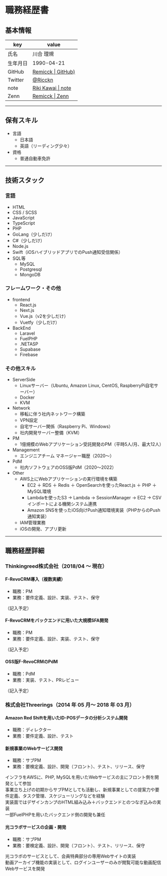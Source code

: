 # 職務経歴書

## 基本情報

|key|value|
|---|---|
|氏名|川合 理規|
|生年月日| 1990-04-21|
|GitHub| [Remicck \| GitHub)](https://github.com/Remicck)|
|Twitter| [@Ricckn](https://twitter.com/Ricckn) |
|note|[Riki Kawai \| note](https://note.com/remicck/) |
|Zenn|[Remicck \| Zenn](https://zenn.dev/remicck)|

---

## 保有スキル

- 言語
  - 日本語
  - 英語（リーディング少々）
- 資格
  - 普通自動車免許

---

## 技術スタック

### 言語

- HTML
- CSS / SCSS
- JavaScript
- TypeScript
- PHP
- GoLang（少しだけ）
- C#（少しだけ）
- Node.js
- Swift（iOSハイブリッドアプリでのPush通知受信関係）
- SQL等
  - MySQL
  - Postgresql
  - MongoDB

### フレームワーク・その他

- frontend
  - React.js
  - Next.js
  - Vue.js（v2を少しだけ）
  - Vuetfy（少しだけ）
- BackEnd
  - Laravel
  - FuelPHP
  - .NETASP
  - Supabase
  - Firebase

### その他スキル

- ServerSide
  - Linuxサーバー（Ubuntu, Amazon Linux, CentOS, RaspberryPi自宅サーバー）
  - Docker
  - KVM
- Network
  - 移転に伴う社内ネットワーク構築
  - VPN設定
  - 自宅サーバー関係（Raspberry Pi、Windows）
  - 社内開発サーバー整備（KVM）
- PM
  - 1億規模のWebアプリケーション受託開発のPM（平時5人/月、最大12人）
- Management
  - エンジニアチーム マネージャー職歴（2020～）
- PdM
  - 社内ソフトウェアのOSS版PdM（2020～2022）
- Other
  - AWS上にWebアプリケーションの実行環境を構築
    - EC2 ＋ RDS ＋ Redis ＋ OpenSearchを使ったReact.js ＋ PHP ＋ MySQL環境
    - Lambdaを使ったS3 → Lambda → SessionManager → EC2 → CSVインポートによる機関システム連携
    - Amazon SNSを使ったiOS向けPush通知環境実装（PHPからのPush通知実装）
  - IAM管理業務
  - iOSの開発、アプリ更新

---

## 職務経歴詳細

### Thinkingreed株式会社（2018/04 〜 現在）

#### F-RevoCRM導入（複数実績）

- 職務：PM
- 業務：要件定義、設計、実装、テスト、保守

（記入予定）

#### F-RevoCRMをバックエンドに用いた大規模SFA開発

- 職務：PM
- 業務：要件定義、設計、実装、テスト、保守

（記入予定）

#### OSS版F-RevoCRMのPdM

- 職務：PdM
- 業務：実装、テスト、PRレビュー

（記入予定）

### 株式会社Threerings（2014 年 05 月～ 2018 年 03 月）

#### Amazon Red Shiftを用いたID-POSデータの分析システム開発

- 職務：ディレクター
- 業務：要件定義、設計、テスト

#### 新規事業のWebサービス開発

- 職務：サブPM
- 業務：要検定義、設計、開発（フロント）、テスト、リリース、保守

インフラをAWSに、PHP, MySQLを用いたWebサービスの主にフロント側を開発として参加  
事業立ち上げの初期からサブPMとしても活動し、新規事業としての提案力や要件定義、タスク管理、スケジューリングなどを経験  
実装面ではデザインカンプのHTML組み込み＋バックエンドとのつなぎ込みの実装  
一部FuelPHPを用いたバックエンド側の開発も兼任

#### 光コラボサービスの企画・開発

- 職務：サブPM
- 業務：要検定義、設計、開発（フロント）、テスト、リリース、保守

光コラボのサービスとして、会員特典部分の専用Webサイトの実装  
動画アーカイブ機能の実装として、ログインユーザーのみが閲覧可能な動画配信Webサービスを開発  

